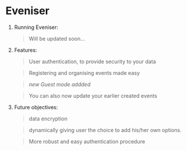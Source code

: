 # Eveniser


1) Running Eveniser:
   > Will be updated soon...

2) Features: 
   > User authentication, to provide security to your data

   > Registering and organising events made easy

   > *new Guest mode addded*

   > You can also now update your earlier created events 

3) Future objectives:
   > data encryption

   > dynamically giving user the choice to add his/her own options.
   
   > More robust and easy authentication procedure
